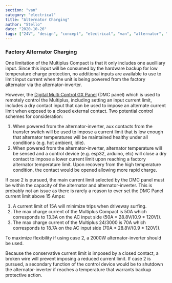 ```yaml
---
section: "van"
category: "electrical"
title: "Alternator Charging"
author: "Stello"
date: "2020-10-26"
tags: ["24V", "design", "concept", "electrical", "van", "alternator", "charging", "factory"]
---
```



### Factory Alternator Charging

One limitation of the Multiplus Compact is that it only includes one auxilliary input.  Since this input will be consumed by the hardware backup for low temperature charge protection, no additional inputs are available to use to limit input current when the unit is being powered from the factory alternator via the alternator-inverter.

However, the [Digital Multi Control GX Panel](https://www.victronenergy.com/upload/documents/Manual-Digital-Multi-Control-GX-Panel-EN-NL-FR-DE-ES.pdf) (DMC panel) which is used to remotely control the Multiplus, including setting an input current limit, includes a dry contact input that can be used to impose an alternate current limit when exposed to a closed external contact.  Two potential control schemes for consideration:

1. When powered from the alternator-inverter, aux contacts from the transfer switch will be used to impose a current limit that is low enough that alternator temperatures will be maintained healthy under all conditions (e.g. hot ambient, idle).
2. When powered from the alternator-inverter, alternator temperature will be sensed and a control device (e.g. esp32, arduino, etc) will close a dry contact to impose a lower current limit upon reaching a factory alternator temperature limit.  Upon recovery from the high temperature condition, the contact would be opened allowing more rapid charge.

If case 2 is pursued, the main current limit selected by the DMC panel must be within the capacity of the alternator and alternator-inverter.  This is probably not an issue as there is rarely a reason to ever set the DMC Panel current limit above 15 Amps: 

  1. A current limit of 15A will minimize trips when driveway surfing.  
 2. The max charge current of the Multiplus Compact is 50A which corresponds to 13.3A on the AC input side (50A * 28.8V/(0.9 * 120V)).
  3. The max charge current of the Multiplus 24/3000 is 70A which corresponds to 18.7A on the AC input side (70A * 28.8V/(0.9 * 120V)).

To maximize flexibility if using case 2, a 2000W alternator-inverter should be used.

Because the conservative current limit is imposed by a closed contact, a broken wire will prevent imposing a reduced current limit.  If case 2 is pursued, a secondary function of the control device would be to shutdown the alternator-inverter if reaches a temperature that warrants backup protective action.



